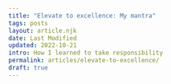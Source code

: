 ```yaml
---
title: "Elevate to excellence: My mantra"
tags: posts
layout: article.njk
date: Last Modified
updated: 2022-10-21
intro: How I learned to take responsibility
permalink: articles/elevate-to-excellence/
draft: true
---
```

